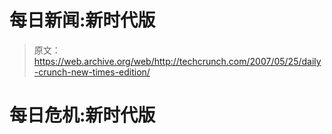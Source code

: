 # 每日新闻:新时代版

> 原文：<https://web.archive.org/web/http://techcrunch.com/2007/05/25/daily-crunch-new-times-edition/>

# 每日危机:新时代版